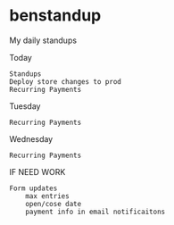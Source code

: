 # benstandup
My daily standups

Today
    
    Standups
    Deploy store changes to prod
    Recurring Payments

Tuesday
    
    Recurring Payments

Wednesday
    
    Recurring Payments

IF NEED WORK
    
    Form updates
        max entries
        open/cose date
        payment info in email notificaitons
